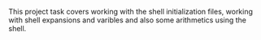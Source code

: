This project task covers working with the shell initialization files, working with shell expansions and varibles and also some arithmetics using the shell.
